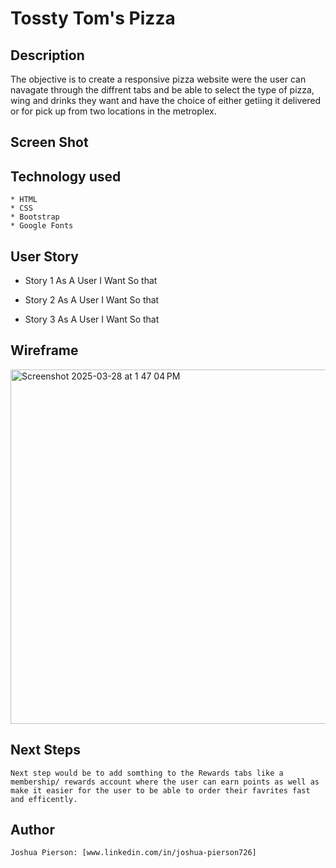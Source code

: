 # Tossty Tom's Pizza

## Description
The objective is to create a responsive pizza website were the user can navagate through the diffrent tabs and be able to select the type of pizza, wing and drinks they want and have the choice of either getiing it delivered or for pick up from two locations in the metroplex.

## Screen Shot



## Technology used
    * HTML
    * CSS
    * Bootstrap
    * Google Fonts
    


## User Story
- Story 1
    As A User 
    I Want 
    So that

- Story 2
    As A User
    I Want
    So that

- Story 3
    As A User
    I Want
    So that

## Wireframe
   <img width="567" alt="Screenshot 2025-03-28 at 1 47 04 PM" src="https://github.com/user-attachments/assets/6ee7f143-a717-4990-902b-70bd5eed80dc" />


## Next Steps
    Next step would be to add somthing to the Rewards tabs like a membership/ rewards account where the user can earn points as well as make it easier for the user to be able to order their favrites fast and efficently. 

## Author
    Joshua Pierson: [www.linkedin.com/in/joshua-pierson726]
